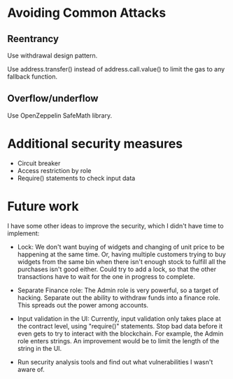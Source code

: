 # Avoiding Common Attacks

## Reentrancy

Use withdrawal design pattern.  

Use address.transfer() instead of address.call.value() to limit the gas to any
fallback function.

## Overflow/underflow
Use OpenZeppelin SafeMath library.

# Additional security measures

* Circuit breaker
* Access restriction by role
* Require() statements to check input data

# Future work

I have some other ideas to improve the security, which I didn't have time
to implement:

* Lock: We don't want buying of widgets and changing of unit price to be
happening at the same time.  Or, having multiple customers trying to buy
widgets from the same bin when there isn't enough stock to fulfill all the
purchases isn't good either.  Could try to add a lock, so that the other
transactions have to wait for the one in progress to complete.

* Separate Finance role: The Admin role is very powerful, so a target of
hacking.  Separate out the ability to withdraw funds into a finance role.
This spreads out the power among accounts.

* Input validation in the UI: Currently, input validation only takes place at
the contract level, using "require()" statements.  Stop bad data before it even
gets to try to interact with the blockchain. For example, the Admin role enters
strings.  An improvement would be to limit the length of the string in the UI.

* Run security analysis tools and find out what vulnerabilities I wasn't
aware of.

